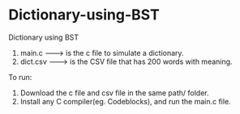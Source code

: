 # Dictionary-using-BST

Dictionary using BST
1) main.c     ---> is the c file to simulate a dictionary.
2) dict.csv   ---> is the CSV file that has 200 words with meaning.


To run:
1) Download the c file and csv file in the same path/ folder.
2) Install any C compiler(eg. Codeblocks), and run the main.c file.
